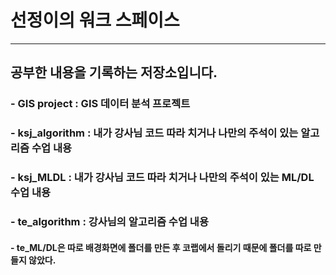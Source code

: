# 선정이의 워크 스페이스


----

## 공부한 내용을 기록하는 저장소입니다.

### - GIS project : GIS 데이터 분석 프로젝트
### - ksj_algorithm : 내가 강사님 코드 따라 치거나 나만의 주석이 있는 알고리즘 수업 내용
### - ksj_MLDL : 내가 강사님 코드 따라 치거나 나만의 주석이 있는 ML/DL 수업 내용
### - te_algorithm : 강사님의 알고리즘 수업 내용

#### - te_ML/DL은 따로 배경화면에 폴더를 만든 후 코랩에서 돌리기 때문에 폴더를 따로 만들지 않았다.

